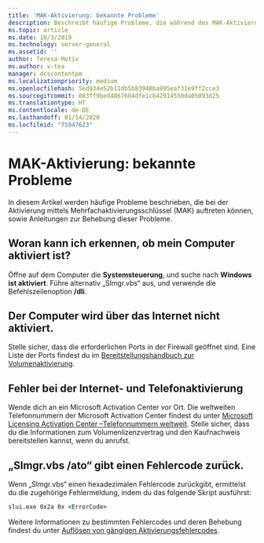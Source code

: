 ```yaml
---
title: 'MAK-Aktivierung: bekannte Probleme'
description: Beschreibt häufige Probleme, die während des MAK-Aktivierungsvorgangs auftreten können, und bietet Lösungen und Anleitungen.
ms.topic: article
ms.date: 10/3/2019
ms.technology: server-general
ms.assetid: ''
author: Teresa-Motiv
ms.author: v-tea
manager: dcscontentpm
ms.localizationpriority: medium
ms.openlocfilehash: 5ed934e52b11db5b83948ba995eaf31e9ff2cce3
ms.sourcegitcommit: 083ff9bed4867604dfe1cb42914550da05093d25
ms.translationtype: HT
ms.contentlocale: de-DE
ms.lasthandoff: 01/14/2020
ms.locfileid: "75947623"
---
```

# <a name="mak-activation-known-issues"></a>MAK-Aktivierung: bekannte Probleme

In diesem Artikel werden häufige Probleme beschrieben, die bei der Aktivierung mittels Mehrfachaktivierungsschlüssel (MAK) auftreten können, sowie Anleitungen zur Behebung dieser Probleme.

## <a name="how-can-i-tell-whether-my-computer-is-activated"></a>Woran kann ich erkennen, ob mein Computer aktiviert ist?

Öffne auf dem Computer die **Systemsteuerung**, und suche nach **Windows ist aktiviert**. Führe alternativ „Slmgr.vbs“ aus, und verwende die Befehlszeilenoption **/dli**.

## <a name="the-computer-does-not-activate-over-the-internet"></a>Der Computer wird über das Internet nicht aktiviert.

Stelle sicher, dass die erforderlichen Ports in der Firewall geöffnet sind. Eine Liste der Ports findest du im [Bereitstellungshandbuch zur Volumenaktivierung](https://go.microsoft.com/fwlink/?linkid=150083).

## <a name="internet-and-telephone-activation-fail"></a>Fehler bei der Internet- und Telefonaktivierung

Wende dich an ein Microsoft Activation Center vor Ort. Die weltweiten Telefonnummern der Microsoft Activation Center findest du unter [Microsoft Licensing Activation Center –Telefonnummern weltweit](https://www.microsoft.com/Licensing/existing-customer/activation-centers). Stelle sicher, dass du die Informationen zum Volumenlizenzvertrag und den Kaufnachweis bereitstellen kannst, wenn du anrufst.

## <a name="slmgrvbs-ato-returns-an-error-code"></a>„Slmgr.vbs /ato“ gibt einen Fehlercode zurück.

Wenn „Slmgr.vbs“ einen hexadezimalen Fehlercode zurückgibt, ermittelst du die zugehörige Fehlermeldung, indem du das folgende Skript ausführst:

```cmd
slui.exe 0x2a 0x <ErrorCode>
```

Weitere Informationen zu bestimmten Fehlercodes und deren Behebung findest du unter [Auflösen von gängigen Aktivierungsfehlercodes](activation-error-codes.md).
